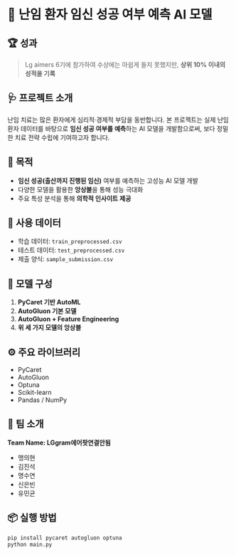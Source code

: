 # 🧬 난임 환자 임신 성공 여부 예측 AI 모델

## 🏆 성과

> Lg aimers 6기에 참가하여 수상에는 아쉽게 들지 못했지만, **상위 10% 이내의 성적을 기록**

## 🩺 프로젝트 소개

난임 치료는 많은 환자에게 심리적·경제적 부담을 동반합니다. 본 프로젝트는 실제 난임 환자 데이터를 바탕으로 **임신 성공 여부를 예측**하는 AI 모델을 개발함으로써, 보다 정밀한 치료 전략 수립에 기여하고자 합니다.

## 🎯 목적

- **임신 성공(출산까지 진행된 임신)** 여부를 예측하는 고성능 AI 모델 개발
- 다양한 모델을 활용한 **앙상블**을 통해 성능 극대화
- 주요 특성 분석을 통해 **의학적 인사이트 제공**


## 🧾 사용 데이터

- 학습 데이터: `train_preprocessed.csv`
- 테스트 데이터: `test_preprocessed.csv`
- 제출 양식: `sample_submission.csv`

## 🧪 모델 구성

1. **PyCaret 기반 AutoML**
2. **AutoGluon 기본 모델**
3. **AutoGluon + Feature Engineering**
4. **위 세 가지 모델의 앙상블**

## ⚙️ 주요 라이브러리

- PyCaret
- AutoGluon
- Optuna
- Scikit-learn
- Pandas / NumPy


## 👥 팀 소개

**Team Name: LGgram에어팟연결안됨**

- 맹의현
- 김진석
- 명수연
- 신은빈
- 유민균

## 📦 실행 방법

```bash
pip install pycaret autogluon optuna
python main.py

